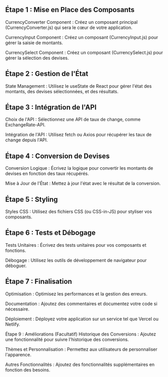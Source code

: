 ## Étape 1 : Mise en Place des Composants

CurrencyConverter Component : Créez un composant principal (CurrencyConverter.js) qui sera le cœur de votre application.

CurrencyInput Component : Créez un composant (CurrencyInput.js) pour gérer la saisie de montants.

CurrencySelect Component : Créez un composant (CurrencySelect.js) pour gérer la sélection des devises.

## Étape 2 : Gestion de l'État

State Management : Utilisez le useState de React pour gérer l'état des montants, des devises sélectionnées, et des résultats.

## Étape 3 : Intégration de l'API

Choix de l'API : Sélectionnez une API de taux de change, comme ExchangeRate-API.

Intégration de l'API : Utilisez fetch ou Axios pour récupérer les taux de change depuis l'API.

## Étape 4 : Conversion de Devises

Conversion Logique : Écrivez la logique pour convertir les montants de devises en fonction des taux récupérés.

Mise à Jour de l'État : Mettez à jour l'état avec le résultat de la conversion.

## Étape 5 : Styling

Styles CSS : Utilisez des fichiers CSS (ou CSS-in-JS) pour styliser vos composants.

## Étape 6 : Tests et Débogage

Tests Unitaires : Écrivez des tests unitaires pour vos composants et fonctions.

Débogage : Utilisez les outils de développement de navigateur pour déboguer.

## Étape 7 : Finalisation

Optimisation : Optimisez les performances et la gestion des erreurs.

Documentation : Ajoutez des commentaires et documentez votre code si nécessaire.

Déploiement : Déployez votre application sur un service tel que Vercel ou Netlify.

Étape 9 : Améliorations (Facultatif)
Historique des Conversions : Ajoutez une fonctionnalité pour suivre l'historique des conversions.

Thèmes et Personnalisation : Permettez aux utilisateurs de personnaliser l'apparence.

Autres Fonctionnalités : Ajoutez des fonctionnalités supplémentaires en fonction des besoins.